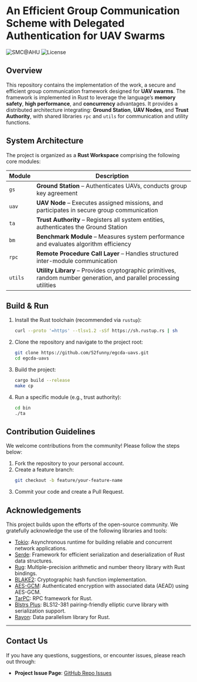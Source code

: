 # An Efficient Group Communication Scheme with Delegated Authentication for UAV Swarms

![SMC@AHU](https://img.shields.io/badge/SMC@-AHU-blue)
![License](https://img.shields.io/github/license/52funny/egcda-uavs)

## Overview
This repository contains the implementation of the work, a secure and efficient group communication framework designed for **UAV swarms**.
The framework is implemented in Rust to leverage the language’s **memory safety**, **high performance**, and **concurrency** advantages. It provides a distributed architecture integrating: **Ground Station**, **UAV Nodes**, and **Trust Authority**, with shared libraries `rpc` and `utils` for communication and utility functions.


## System Architecture
The project is organized as a **Rust Workspace** comprising the following core modules:

| Module  | Description                                                                                                          |
| ------- | -------------------------------------------------------------------------------------------------------------------- |
| `gs`    | **Ground Station** – Authenticates UAVs, conducts group key agreement                                                |
| `uav`   | **UAV Node** – Executes assigned missions,  and participates in secure group communication                           |
| `ta`    | **Trust Authority** – Registers all system entities, authenticates the Ground Station                                |
| `bm`    | **Benchmark Module** – Measures system performance and evaluates algorithm efficiency                                |
| `rpc`   | **Remote Procedure Call Layer** – Handles structured inter-module communication                                      |
| `utils` | **Utility Library** – Provides cryptographic primitives, random number generation, and parallel processing utilities |



## Build & Run
1. Install the Rust toolchain (recommended via `rustup`):
   ```bash
   curl --proto '=https' --tlsv1.2 -sSf https://sh.rustup.rs | sh
   ```

2. Clone the repository and navigate to the project root:
    ```bash
    git clone https://github.com/52funny/egcda-uavs.git
    cd egcda-uavs
    ```
3. Build the project:
   ```bash
   cargo build --release
   make cp
   ``` 
4. Run a specific module (e.g., trust authority):
   ```bash
   cd bin
   ./ta
   ```



## Contribution Guidelines

We welcome contributions from the community! Please follow the steps below:

1. Fork the repository to your personal account.
2. Create a feature branch:
   ```bash
   git checkout -b feature/your-feature-name
    ```
3. Commit your code and create a Pull Request.


## Acknowledgements

This project builds upon the efforts of the open-source community. We gratefully acknowledge the use of the following libraries and tools:

* [Tokio](https://github.com/tokio-rs/tokio): Asynchronous runtime for building reliable and concurrent network applications.
* [Serde](https://github.com/serde-rs/serde): Framework for efficient serialization and deserialization of Rust data structures.
* [Rug](https://github.com/mirkosertic/rug): Multiple-precision arithmetic and number theory library with Rust bindings.
* [BLAKE2](https://github.com/RustCrypto/hashes): Cryptographic hash function implementation.
* [AES-GCM](https://github.com/RustCrypto/AEADs): Authenticated encryption with associated data (AEAD) using AES-GCM.
* [TarPC](https://github.com/google/tarpc): RPC framework for Rust.
* [Blstrs Plus](https://github.com/filecoin-project/blstrs): BLS12-381 pairing-friendly elliptic curve library with serialization support.
* [Rayon](https://github.com/rayon-rs/rayon): Data parallelism library for Rust.

---

## Contact Us

If you have any questions, suggestions, or encounter issues, please reach out through:

* **Project Issue Page**: [GitHub Repo Issues](https://github.com/52funny/egcda-uavs/issues)